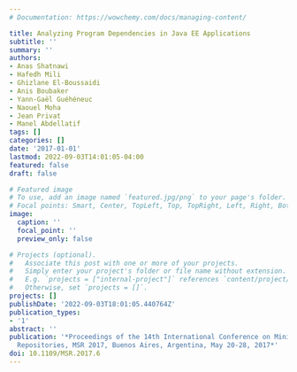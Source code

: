 ```yaml
---
# Documentation: https://wowchemy.com/docs/managing-content/

title: Analyzing Program Dependencies in Java EE Applications
subtitle: ''
summary: ''
authors:
- Anas Shatnawi
- Hafedh Mili
- Ghizlane El-Boussaidi
- Anis Boubaker
- Yann-Gaël Guéhéneuc
- Naouel Moha
- Jean Privat
- Manel Abdellatif
tags: []
categories: []
date: '2017-01-01'
lastmod: 2022-09-03T14:01:05-04:00
featured: false
draft: false

# Featured image
# To use, add an image named `featured.jpg/png` to your page's folder.
# Focal points: Smart, Center, TopLeft, Top, TopRight, Left, Right, BottomLeft, Bottom, BottomRight.
image:
  caption: ''
  focal_point: ''
  preview_only: false

# Projects (optional).
#   Associate this post with one or more of your projects.
#   Simply enter your project's folder or file name without extension.
#   E.g. `projects = ["internal-project"]` references `content/project/deep-learning/index.md`.
#   Otherwise, set `projects = []`.
projects: []
publishDate: '2022-09-03T18:01:05.440764Z'
publication_types:
- '1'
abstract: ''
publication: '*Proceedings of the 14th International Conference on Mining Software
  Repositories, MSR 2017, Buenos Aires, Argentina, May 20-28, 2017*'
doi: 10.1109/MSR.2017.6
---
```

